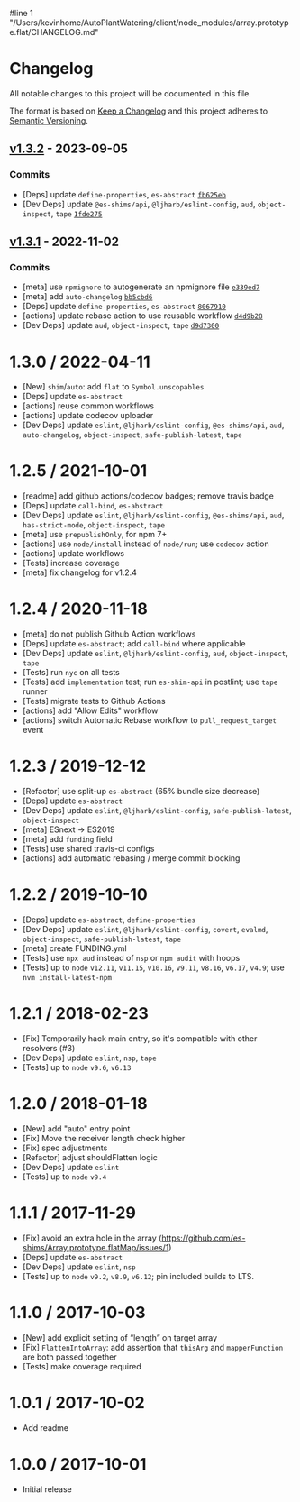 #line 1 "/Users/kevinhome/AutoPlantWatering/client/node_modules/array.prototype.flat/CHANGELOG.md"
# Changelog

All notable changes to this project will be documented in this file.

The format is based on [Keep a Changelog](https://keepachangelog.com/en/1.0.0/)
and this project adheres to [Semantic Versioning](https://semver.org/spec/v2.0.0.html).

## [v1.3.2](https://github.com/es-shims/Array.prototype.flat/compare/v1.3.1...v1.3.2) - 2023-09-05

### Commits

- [Deps] update `define-properties`, `es-abstract` [`fb625eb`](https://github.com/es-shims/Array.prototype.flat/commit/fb625eb6935b2c59a16ca6a99348ab6bd99089ec)
- [Dev Deps] update `@es-shims/api`, `@ljharb/eslint-config`, `aud`, `object-inspect`, `tape` [`1fde275`](https://github.com/es-shims/Array.prototype.flat/commit/1fde275224a27cfc9347b22e953ad9db46823d05)

## [v1.3.1](https://github.com/es-shims/Array.prototype.flat/compare/v1.3.0...v1.3.1) - 2022-11-02

### Commits

- [meta] use `npmignore` to autogenerate an npmignore file [`e339ed7`](https://github.com/es-shims/Array.prototype.flat/commit/e339ed71634921d770e8831458767e4564bfc018)
- [meta] add `auto-changelog` [`bb5cbd6`](https://github.com/es-shims/Array.prototype.flat/commit/bb5cbd64544bcdb11d0dff24ea4a18dcb5ab7fd1)
- [Deps] update `define-properties`, `es-abstract` [`8067910`](https://github.com/es-shims/Array.prototype.flat/commit/80679104268c99a3d01552024aeff5bfc39eb97e)
- [actions] update rebase action to use reusable workflow [`d4d9b28`](https://github.com/es-shims/Array.prototype.flat/commit/d4d9b28870ba950d6a19f0ad85f09a35767fbc55)
- [Dev Deps] update `aud`, `object-inspect`, `tape` [`d9d7300`](https://github.com/es-shims/Array.prototype.flat/commit/d9d730009cfe8d02ed1e0f7db0f5b4ebe7c11fae)

<!-- auto-changelog-above -->

1.3.0 / 2022-04-11
=================
  * [New] `shim`/`auto`: add `flat` to `Symbol.unscopables`
  * [Deps] update `es-abstract`
  * [actions] reuse common workflows
  * [actions] update codecov uploader
  * [Dev Deps] update `eslint`, `@ljharb/eslint-config`, `@es-shims/api`, `aud`, `auto-changelog`, `object-inspect`, `safe-publish-latest`, `tape`

1.2.5 / 2021-10-01
=================
  * [readme] add github actions/codecov badges; remove travis badge
  * [Deps] update `call-bind`, `es-abstract`
  * [Dev Deps] update `eslint`, `@ljharb/eslint-config`, `@es-shims/api`, `aud`, `has-strict-mode`, `object-inspect`, `tape`
  * [meta] use `prepublishOnly`, for npm 7+
  * [actions] use `node/install` instead of `node/run`; use `codecov` action
  * [actions] update workflows
  * [Tests] increase coverage
  * [meta] fix changelog for v1.2.4

1.2.4 / 2020-11-18
=================
  * [meta] do not publish Github Action workflows
  * [Deps] update `es-abstract`; add `call-bind` where applicable
  * [Dev Deps] update `eslint`, `@ljharb/eslint-config`, `aud`, `object-inspect`, `tape`
  * [Tests] run `nyc` on all tests
  * [Tests] add `implementation` test; run `es-shim-api` in postlint; use `tape` runner
  * [Tests] migrate tests to Github Actions
  * [actions] add "Allow Edits" workflow
  * [actions] switch Automatic Rebase workflow to `pull_request_target` event

1.2.3 / 2019-12-12
=================
  * [Refactor] use split-up `es-abstract` (65% bundle size decrease)
  * [Deps] update `es-abstract`
  * [Dev Deps] update `eslint`, `@ljharb/eslint-config`, `safe-publish-latest`, `object-inspect`
  * [meta] ESnext -> ES2019
  * [meta] add `funding` field
  * [Tests] use shared travis-ci configs
  * [actions] add automatic rebasing / merge commit blocking

1.2.2 / 2019-10-10
=================
  * [Deps] update `es-abstract`, `define-properties`
  * [Dev Deps] update `eslint`, `@ljharb/eslint-config`, `covert`, `evalmd`, `object-inspect`, `safe-publish-latest`, `tape`
  * [meta] create FUNDING.yml
  * [Tests] use `npx aud` instead of `nsp` or `npm audit` with hoops
  * [Tests] up to `node` `v12.11`, `v11.15`, `v10.16`, `v9.11`, `v8.16`, `v6.17`, `v4.9`; use `nvm install-latest-npm`

1.2.1 / 2018-02-23
=================
  * [Fix] Temporarily hack main entry, so it's compatible with other resolvers (#3)
  * [Dev Deps] update `eslint`, `nsp`, `tape`
  * [Tests] up to `node` `v9.6`, `v6.13`

1.2.0 / 2018-01-18
=================
  * [New] add "auto" entry point
  * [Fix] Move the receiver length check higher
  * [Fix] spec adjustments
  * [Refactor] adjust shouldFlatten logic
  * [Dev Deps] update `eslint`
  * [Tests] up to `node` `v9.4`

1.1.1 / 2017-11-29
=================
  * [Fix] avoid an extra hole in the array (https://github.com/es-shims/Array.prototype.flatMap/issues/1)
  * [Deps] update `es-abstract`
  * [Dev Deps] update `eslint`, `nsp`
  * [Tests] up to `node` `v9.2`, `v8.9`, `v6.12`; pin included builds to LTS.

1.1.0 / 2017-10-03
=================
  * [New] add explicit setting of “length” on target array
  * [Fix] `FlattenIntoArray`: add assertion that `thisArg` and `mapperFunction` are both passed together
  * [Tests] make coverage required

1.0.1 / 2017-10-02
=================
  * Add readme

1.0.0 / 2017-10-01
=================
  * Initial release
